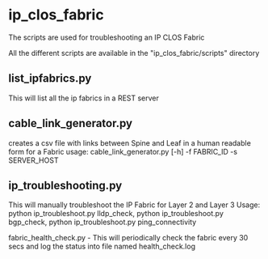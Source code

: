 ip_clos_fabric
==============
The scripts are used for troubleshooting an IP CLOS Fabric

All the different scripts are available in the "ip_clos_fabric/scripts" 
directory



list_ipfabrics.py
-----------------
This will list all the ip fabrics in a REST server

cable_link_generator.py 
------------------------
creates a csv file with links between Spine and Leaf in a human readable form for a Fabric
   usage: cable_link_generator.py [-h] -f FABRIC_ID -s SERVER_HOST


ip_troubleshooting.py
----------------------
This will manually troubleshoot the IP Fabric for Layer 2 and Layer 3
Usage:
python ip_troubleshoot.py lldp_check, 
python ip_troubleshoot.py bgp_check,
python ip_troubleshoot.py ping_connectivity

fabric_health_check.py - This will periodically check the fabric every 30 secs and log the status into file named health_check.log
